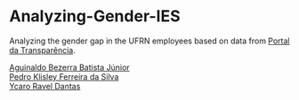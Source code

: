 # Analyzing-Gender-IES

Analyzing the gender gap in the UFRN employees based on data from [Portal da Transparência](http://www.portaldatransparencia.gov.br/servidores/OrgaoExercicio-ListaServidores.asp?CodOS=15000&DescOS=MINISTERIO%20DA%20EDUCACAO&CodOrg=26243&DescOrg=UNIVERSIDADE%20FED.%20DO%20RIO%20GRANDE%20DO%20NORTE&Pagina=1&TextoPesquisa=). 

[Aguinaldo Bezerra Batista Júnior](https://github.com/aguinaldoabbj)  
[Pedro Klisley Ferreira da Silva](https://github.com/PedroKlisley)  
[Ycaro Ravel Dantas](https://github.com/ycaroravel)  

